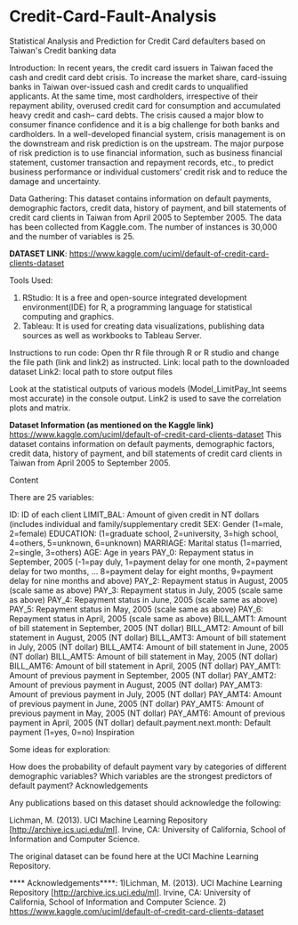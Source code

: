 # Credit-Card-Fault-Analysis
Statistical Analysis and Prediction for Credit Card defaulters based on Taiwan's Credit banking data

Introduction:
In recent years, the credit card issuers in Taiwan faced the cash and credit card debt crisis. 
To increase the market share, card-issuing banks in Taiwan over-issued cash and credit cards to unqualified applicants. 
At the same time, most cardholders, irrespective of their repayment ability, overused credit card for consumption and 
accumulated heavy credit and cash– card debts. The crisis caused a major blow to consumer finance confidence and 
it is a big challenge for both banks and cardholders. In a well-developed financial system, crisis management is on 
the downstream and risk prediction is on the upstream. The major purpose of risk prediction is to use financial information, 
such as business financial statement, customer transaction and repayment records, etc., to predict business performance or individual 
customers’ credit risk and to reduce the damage and uncertainty.

Data Gathering:
This dataset contains information on default payments, demographic factors, credit data, history of payment, 
and bill statements of credit card clients in Taiwan from April 2005 to September 2005. The data has been collected from Kaggle.com. 
The number of instances is 30,000 and the number of variables is 25. 

****DATASET LINK****: https://www.kaggle.com/uciml/default-of-credit-card-clients-dataset

Tools Used:
1) RStudio: It is a free and open-source integrated development environment(IDE) for R, 
a programming language for statistical computing and graphics.
2) Tableau: It is used for creating data visualizations, publishing data sources as well as workbooks to Tableau Server.

Instructions to run code:
Open thr R file through R or R studio and change the file path (link and link2) as instructed.
Link: local path to the downloaded dataset
Link2: local path to store output files

Look at the statistical outputs of various models (Model_LimitPay_Int seems most accurate) in the console output.
Link2 is used to save the correlation plots and matrix.

****Dataset Information (as mentioned on the Kaggle link)**** 
https://www.kaggle.com/uciml/default-of-credit-card-clients-dataset
This dataset contains information on default payments, demographic factors, credit data, history of payment, and bill statements of credit card clients in Taiwan from April 2005 to September 2005.

Content

There are 25 variables:

ID: ID of each client
LIMIT_BAL: Amount of given credit in NT dollars (includes individual and family/supplementary credit
SEX: Gender (1=male, 2=female)
EDUCATION: (1=graduate school, 2=university, 3=high school, 4=others, 5=unknown, 6=unknown)
MARRIAGE: Marital status (1=married, 2=single, 3=others)
AGE: Age in years
PAY_0: Repayment status in September, 2005 (-1=pay duly, 1=payment delay for one month, 2=payment delay for two months, ... 8=payment delay for eight months, 9=payment delay for nine months and above)
PAY_2: Repayment status in August, 2005 (scale same as above)
PAY_3: Repayment status in July, 2005 (scale same as above)
PAY_4: Repayment status in June, 2005 (scale same as above)
PAY_5: Repayment status in May, 2005 (scale same as above)
PAY_6: Repayment status in April, 2005 (scale same as above)
BILL_AMT1: Amount of bill statement in September, 2005 (NT dollar)
BILL_AMT2: Amount of bill statement in August, 2005 (NT dollar)
BILL_AMT3: Amount of bill statement in July, 2005 (NT dollar)
BILL_AMT4: Amount of bill statement in June, 2005 (NT dollar)
BILL_AMT5: Amount of bill statement in May, 2005 (NT dollar)
BILL_AMT6: Amount of bill statement in April, 2005 (NT dollar)
PAY_AMT1: Amount of previous payment in September, 2005 (NT dollar)
PAY_AMT2: Amount of previous payment in August, 2005 (NT dollar)
PAY_AMT3: Amount of previous payment in July, 2005 (NT dollar)
PAY_AMT4: Amount of previous payment in June, 2005 (NT dollar)
PAY_AMT5: Amount of previous payment in May, 2005 (NT dollar)
PAY_AMT6: Amount of previous payment in April, 2005 (NT dollar)
default.payment.next.month: Default payment (1=yes, 0=no)
Inspiration

Some ideas for exploration:

How does the probability of default payment vary by categories of different demographic variables?
Which variables are the strongest predictors of default payment?
Acknowledgements

Any publications based on this dataset should acknowledge the following:

Lichman, M. (2013). UCI Machine Learning Repository [http://archive.ics.uci.edu/ml]. Irvine, CA: University of California, School of Information and Computer Science.

The original dataset can be found here at the UCI Machine Learning Repository.

**** Acknowledgements****:
1)Lichman, M. (2013). UCI Machine Learning Repository [http://archive.ics.uci.edu/ml]. Irvine, CA: University of California, School of Information and Computer Science.
2) https://www.kaggle.com/uciml/default-of-credit-card-clients-dataset
